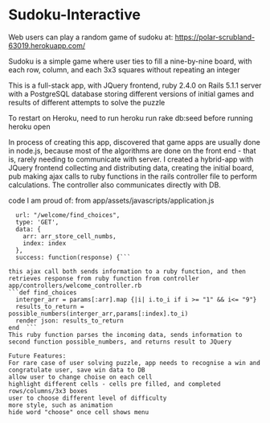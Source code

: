 # Sudoku-Interactive
Web users can play a random game of sudoku at:  https://polar-scrubland-63019.herokuapp.com/

Sudoku is a simple game where user ties to fill a nine-by-nine board, with each row, column, and each 3x3 squares without repeating an integer

This is a full-stack app, with JQuery frontend, ruby 2.4.0 on Rails 5.1.1 server with a PostgreSQL database storing different versions of initial games and results of different attempts to solve the puzzle

To restart on Heroku, need to run
heroku run rake db:seed
before running
heroku open

In process of creating this app, discovered that game apps are usually done in node.js, because most of the algorithms are done on the front end - that is, rarely needing to communicate with server.  I created a hybrid-app with JQuery frontend collecting and distributing data, creating the initial board, pub making ajax calls to ruby functions in the rails controller file to perform calculations. The controller also communicates directly with DB.

code I am proud of:
from app/assets/javascripts/application.js
```$.ajax({
  url: "/welcome/find_choices",
  type: 'GET',
  data: {
    arr: arr_store_cell_numbs,
    index: index
  },
  success: function(response) {```

this ajax call both sends information to a ruby function, and then retrieves response from ruby function from controller
app/controllers/welcome_controller.rb
```def find_choices
  interger_arr = params[:arr].map {|i| i.to_i if i >= "1" && i<= "9"}
  results_to_return = possible_numbers(interger_arr,params[:index].to_i)
  render json: results_to_return
end  ```
This ruby function parses the incoming data, sends information to second function possible_numbers, and returns result to JQuery

Future Features:
For rare case of user solving puzzle, app needs to recognise a win and congratulate user, save win data to DB
allow user to change choise on each cell
highlight different cells - cells pre filled, and completed rows/columns/3x3 boxes
user to choose different level of difficulty
more style, such as animation
hide word "choose" once cell shows menu
